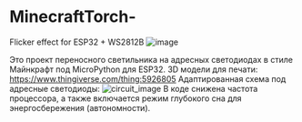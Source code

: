 # MinecraftTorch-
Flicker effect for ESP32 + WS2812B
![image](https://github.com/user-attachments/assets/fd765172-7794-4722-9631-98a7ecf11943)

Это проект переносного светильника на адресных светодиодах в стиле Майнкрафт под MicroPython для ESP32.
3D модели для печати: https://www.thingiverse.com/thing:5926805
Адаптированная схема под адресные светодиоды:
![circuit_image](https://github.com/user-attachments/assets/c3905f11-7e9a-49d1-8109-7edbc8596104)
В коде снижена частота процессора, а также включается режим глубокого сна для энергосбережения (автономности).
